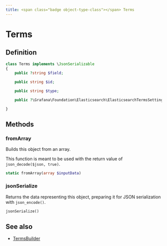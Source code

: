 ```yaml
---
title: <span class="badge object-type-class"></span> Terms
---
```

# <span class="badge object-type-class"></span> Terms

## Definition

```php
class Terms implements \JsonSerializable
{
    public ?string $field;

    public string $id;

    public string $type;

    public ?\Grafana\Foundation\Elasticsearch\ElasticsearchTermsSettings $settings;

}
```
## Methods

### <span class="badge object-method"></span> fromArray

Builds this object from an array.

This function is meant to be used with the return value of `json_decode($json, true)`.

```php
static fromArray(array $inputData)
```

### <span class="badge object-method"></span> jsonSerialize

Returns the data representing this object, preparing it for JSON serialization with `json_encode()`.

```php
jsonSerialize()
```

## See also

 * <span class="badge builder"></span> [TermsBuilder](./builder-TermsBuilder.md)
